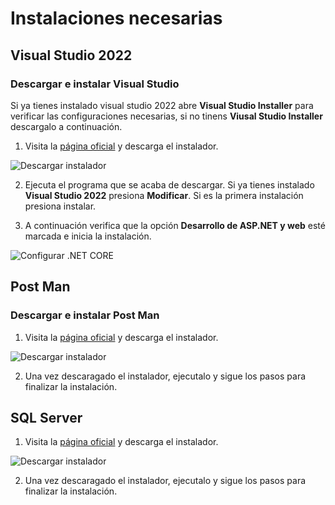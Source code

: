 # Instalaciones necesarias

## Visual Studio 2022

### Descargar e instalar Visual Studio 

Si ya tienes instalado visual studio 2022 abre **Visual Studio Installer** para verificar las configuraciones necesarias, si no tinens **Viusal Studio Installer** descargalo a continuación.

1. Visita la [página oficial](https://visualstudio.microsoft.com/es/downloads/) y descarga el instalador.
   
![Descargar instalador](pictures/visualinstaller.png)

2. Ejecuta el programa que se acaba de descargar. Si ya tienes instalado **Visual Studio 2022** presiona **Modificar**. Si es la primera instalación presiona instalar.

3. A continuación verifica que la opción **Desarrollo de ASP.NET y web** esté marcada e inicia la instalación.

![Configurar .NET CORE](pictures/configuracionvisual.png)

## Post Man

### Descargar e instalar Post Man

1.  Visita la [página oficial](https://www.postman.com/downloads/) y descarga el instalador.

![Descargar instalador](pictures/postmaninstaller.png)

2. Una vez descaragado el instalador, ejecutalo y sigue los pasos para finalizar la instalación.

## SQL Server 

1.  Visita la [página oficial](https://www.microsoft.com/es-es/sql-server/sql-server-downloads) y descarga el instalador.

![Descargar instalador](pictures/sqlinstaller.png)

2. Una vez descaragado el instalador, ejecutalo y sigue los pasos para finalizar la instalación.
